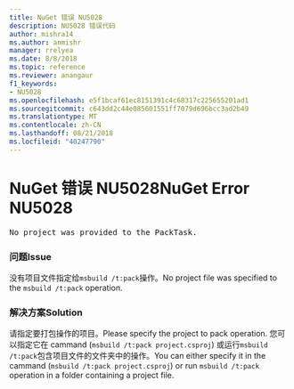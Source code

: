 ```yaml
---
title: NuGet 错误 NU5028
description: NU5028 错误代码
author: mishra14
ms.author: anmishr
manager: rrelyea
ms.date: 8/8/2018
ms.topic: reference
ms.reviewer: anangaur
f1_keywords:
- NU5028
ms.openlocfilehash: e5f1bcaf61ec8151391c4c68317c225655201ad1
ms.sourcegitcommit: c643dd2c44e085601551ff7079d696bcc3ad2b49
ms.translationtype: MT
ms.contentlocale: zh-CN
ms.lasthandoff: 08/21/2018
ms.locfileid: "40247790"
---
```

# <a name="nuget-error-nu5028"></a><span data-ttu-id="01b51-103">NuGet 错误 NU5028</span><span class="sxs-lookup"><span data-stu-id="01b51-103">NuGet Error NU5028</span></span>
<pre>No project was provided to the PackTask.</pre>

### <a name="issue"></a><span data-ttu-id="01b51-104">问题</span><span class="sxs-lookup"><span data-stu-id="01b51-104">Issue</span></span>

<span data-ttu-id="01b51-105">没有项目文件指定给`msbuild /t:pack`操作。</span><span class="sxs-lookup"><span data-stu-id="01b51-105">No project file was specified to the `msbuild /t:pack` operation.</span></span>


### <a name="solution"></a><span data-ttu-id="01b51-106">解决方案</span><span class="sxs-lookup"><span data-stu-id="01b51-106">Solution</span></span>

<span data-ttu-id="01b51-107">请指定要打包操作的项目。</span><span class="sxs-lookup"><span data-stu-id="01b51-107">Please specify the project to pack operation.</span></span>  <span data-ttu-id="01b51-108">您可以指定它在 cammand (`msbuild /t:pack project.csproj`) 或运行`msbuild /t:pack`包含项目文件的文件夹中的操作。</span><span class="sxs-lookup"><span data-stu-id="01b51-108">You can either specify it in the cammand (`msbuild /t:pack project.csproj`) or run `msbuild /t:pack` operation in a folder containing a project file.</span></span>

